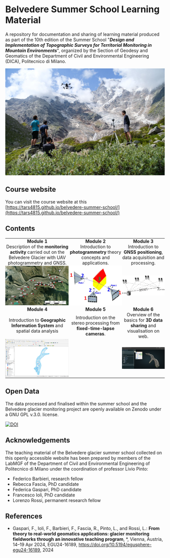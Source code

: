 # Belvedere Summer School Learning Material

A repository for documentation and sharing of learning material produced as part of the 10th edition of the Summer School "**_Design and Implementation of Topographic Surveys for Territorial Monitoring in Mountain Environments_**", organized by the Section of Geodesy and Geomatics of the Department of Civil and Environmental Engineering (DICA), Politecnico di Milano.

![Belvedere Summer School Group](img/summer-school-belvedere.jpg)

## Course website

You can visit the course website at this [https://tars4815.github.io/belvedere-summer-school/](https://tars4815.github.io/belvedere-summer-school/)

## Contents

<table>
    <tr>
        <td style="padding: 0px; text-align: center"><b>Module 1</b>
        </td>
        <td style="padding: 0px; text-align: center"><b>Module 2</b>
        </td>
        <td style="padding: 0px; text-align: center"><b>Module 3</b>
        </td>
    </tr>
    <tr>
        <td style="padding: 0px; text-align: center">Description of the <b>monitoring activity</b> carried out on the Belvedere Glacier with UAV photogrammetry and GNSS.
        </td>
        <td style="padding: 0px; text-align: center">Introduction to <b>photogrammetry</b> theory concepts and applications.
        </td>
        <td style="padding: 0px; text-align: center">Introduction to <b>GNSS positioning</b>, data acquisition and processing.
        </td>
    </tr>
    <tr>
        <td style="padding: 0px">
			<a href="https://tars4815.github.io/belvedere-summer-school/module1/module1/" target="_blank">
				<img src="docs/assets/img/module1/GNSS-survey-3.jpg" width="200px" title="GNSS survey plan of the Belvedere glacier" alt="GNSS survey plan of the Belvedere glacier"/>
			</a>
		</td>
        <td style="padding: 0px">
			<a href="https://tars4815.github.io/belvedere-summer-school/module2/module2/" target="_blank">
				<img src="docs/assets/img/module2/collinearity-elements.jpg" width="200px" title="Collinearity entities schema" alt="Collinearity entities schema"/>
			</a>
		</td>
        <td style="padding: 0px">
			<a href="https://tars4815.github.io/belvedere-summer-school/module3/module3/" target="_blank">
				<img src="docs/module3/img/relative_positioning.png" width="200px" title="Relative positioning" alt="Relative positioning"/>
			</a>
		</td>
    <tr>
    <tr>
        <td style="padding: 0px; text-align: center"><b>Module 4</b>
        </td>
        <td style="padding: 0px; text-align: center"><b>Module 5</b>
        </td>
        <td style="padding: 0px; text-align: center"><b>Module 6</b>
        </td>
    </tr>
    <tr>
        <td style="padding: 0px; text-align: center">Introduction to <b>Geographic Information System</b> and spatial data analysis
        </td>
        <td style="padding: 0px; text-align: center">Introduction on the stereo processing from <b>fixed-time-lapse cameras</b>.
        </td>
        <td style="padding: 0px; text-align: center">Overview of the basics for <b>3D data sharing</b> and visualisation on web.
        </td>
    </tr>
    <tr>
        <td style="padding: 0px">
			<a href="https://tars4815.github.io/belvedere-summer-school/module4/module4/" target="_blank">
				<img src="docs/assets/img/module4/raster-calculator-map-canvas.png" width="200px" title="GIS module" alt="GIS module"/>
			</a>
		</td>
        <td style="padding: 0px">
			<a href="https://tars4815.github.io/belvedere-summer-school/module5/module5/" target="_blank">
				<img src="" width="200px" title="" alt=""/>
			</a>
		</td>
        <td style="padding: 0px">
			<a href="https://tars4815.github.io/belvedere-summer-school/module6/module6/" target="_blank">
				<img src="docs\assets\img\module6\potree-viewer-belvedere-example.png" width="200px" title="Potree platform" alt="Potree platform"/>
			</a>
		</td>
    <tr>
</table>

## Open Data

The data processed and finalised within the summer school and the Belvedere glacier monitoring project are openly available on Zenodo under a GNU GPL v.3.0. license.

[![DOI](https://zenodo.org/badge/DOI/10.5281/zenodo.10817029.svg)](https://doi.org/10.5281/zenodo.10817029)

## Acknowledgements

The teaching material of the Belvedere glacier summer school collected on this openly accessible website has been prepared by members of the LabMGF of the Department of Civil and Environmental Engineering of Politecnico di Milano under the coordination of professor Livio Pinto:

- Federico Barbieri, research fellow
- Rebecca Fascia, PhD candidate
- Federica Gaspari, PhD candidate
- Francesco Ioli, PhD candidate
- Lorenzo Rossi, permanent research fellow

## References

- Gaspari, F., Ioli, F., Barbieri, F., Fascia, R., Pinto, L., and Rossi, L.: **From theory to real-world geomatics applications: glacier monitoring fieldworks through an innovative teaching program**, \*, Vienna, Austria, 14–19 Apr 2024, EGU24-16189, https://doi.org/10.5194/egusphere-egu24-16189, 2024
